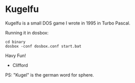 Kugelfu
=======

Kugelfu is a small DOS game I wrote in 1995 in Turbo Pascal.

Running it in dosbox:

```
cd binary
dosbox -conf dosbox.conf start.bat
```

Havy Fun!

 - Clifford

PS: "Kugel" is the german word for sphere.
